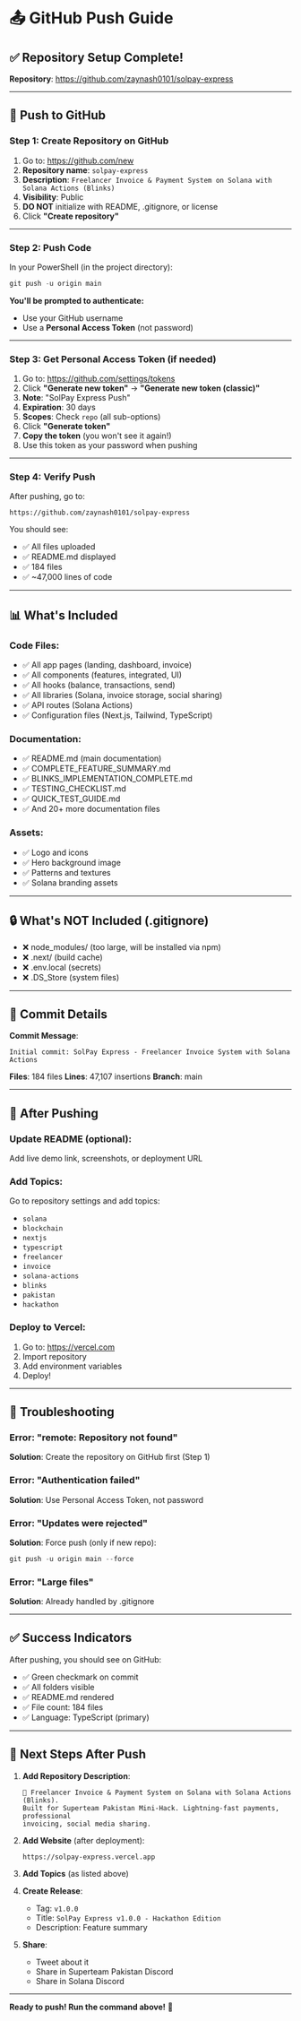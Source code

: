 # 📤 GitHub Push Guide

## ✅ Repository Setup Complete!

**Repository**: https://github.com/zaynash0101/solpay-express

---

## 🚀 Push to GitHub

### Step 1: Create Repository on GitHub

1. Go to: https://github.com/new
2. **Repository name**: `solpay-express`
3. **Description**: `Freelancer Invoice & Payment System on Solana with Solana Actions (Blinks)`
4. **Visibility**: Public
5. **DO NOT** initialize with README, .gitignore, or license
6. Click **"Create repository"**

---

### Step 2: Push Code

In your PowerShell (in the project directory):

```powershell
git push -u origin main
```

**You'll be prompted to authenticate:**
- Use your GitHub username
- Use a **Personal Access Token** (not password)

---

### Step 3: Get Personal Access Token (if needed)

1. Go to: https://github.com/settings/tokens
2. Click **"Generate new token"** → **"Generate new token (classic)"**
3. **Note**: "SolPay Express Push"
4. **Expiration**: 30 days
5. **Scopes**: Check `repo` (all sub-options)
6. Click **"Generate token"**
7. **Copy the token** (you won't see it again!)
8. Use this token as your password when pushing

---

### Step 4: Verify Push

After pushing, go to:
```
https://github.com/zaynash0101/solpay-express
```

You should see:
- ✅ All files uploaded
- ✅ README.md displayed
- ✅ 184 files
- ✅ ~47,000 lines of code

---

## 📊 What's Included

### Code Files:
- ✅ All app pages (landing, dashboard, invoice)
- ✅ All components (features, integrated, UI)
- ✅ All hooks (balance, transactions, send)
- ✅ All libraries (Solana, invoice storage, social sharing)
- ✅ API routes (Solana Actions)
- ✅ Configuration files (Next.js, Tailwind, TypeScript)

### Documentation:
- ✅ README.md (main documentation)
- ✅ COMPLETE_FEATURE_SUMMARY.md
- ✅ BLINKS_IMPLEMENTATION_COMPLETE.md
- ✅ TESTING_CHECKLIST.md
- ✅ QUICK_TEST_GUIDE.md
- ✅ And 20+ more documentation files

### Assets:
- ✅ Logo and icons
- ✅ Hero background image
- ✅ Patterns and textures
- ✅ Solana branding assets

---

## 🔒 What's NOT Included (.gitignore)

- ❌ node_modules/ (too large, will be installed via npm)
- ❌ .next/ (build cache)
- ❌ .env.local (secrets)
- ❌ .DS_Store (system files)

---

## 📝 Commit Details

**Commit Message**: 
```
Initial commit: SolPay Express - Freelancer Invoice System with Solana Actions
```

**Files**: 184 files
**Lines**: 47,107 insertions
**Branch**: main

---

## 🎯 After Pushing

### Update README (optional):
Add live demo link, screenshots, or deployment URL

### Add Topics:
Go to repository settings and add topics:
- `solana`
- `blockchain`
- `nextjs`
- `typescript`
- `freelancer`
- `invoice`
- `solana-actions`
- `blinks`
- `pakistan`
- `hackathon`

### Deploy to Vercel:
1. Go to: https://vercel.com
2. Import repository
3. Add environment variables
4. Deploy!

---

## 🐛 Troubleshooting

### Error: "remote: Repository not found"
**Solution**: Create the repository on GitHub first (Step 1)

### Error: "Authentication failed"
**Solution**: Use Personal Access Token, not password

### Error: "Updates were rejected"
**Solution**: Force push (only if new repo):
```powershell
git push -u origin main --force
```

### Error: "Large files"
**Solution**: Already handled by .gitignore

---

## ✅ Success Indicators

After pushing, you should see on GitHub:
- ✅ Green checkmark on commit
- ✅ All folders visible
- ✅ README.md rendered
- ✅ File count: 184 files
- ✅ Language: TypeScript (primary)

---

## 🚀 Next Steps After Push

1. **Add Repository Description**:
   ```
   🚀 Freelancer Invoice & Payment System on Solana with Solana Actions (Blinks). 
   Built for Superteam Pakistan Mini-Hack. Lightning-fast payments, professional 
   invoicing, social media sharing.
   ```

2. **Add Website** (after deployment):
   ```
   https://solpay-express.vercel.app
   ```

3. **Add Topics** (as listed above)

4. **Create Release**:
   - Tag: `v1.0.0`
   - Title: `SolPay Express v1.0.0 - Hackathon Edition`
   - Description: Feature summary

5. **Share**:
   - Tweet about it
   - Share in Superteam Pakistan Discord
   - Share in Solana Discord

---

**Ready to push! Run the command above!** 🚀
